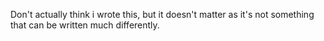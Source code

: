 Don't actually think i wrote this, but it doesn't matter as it's not something that can be written much differently. 
